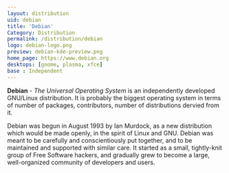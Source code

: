 ```yaml
---
layout: distribution
uid: debian
title: 'Debian'
Category: Distribution
permalink: /distribution/debian
logo: debian-logo.png
preview: debian-kde-preview.png
home_page: https://www.debian.org
desktops: [gnome, plasma, xfce]
base : Independent
---
```


**Debian** - *The Universal Operating System* is an independently developed GNU/Linux distribution. It is
probably the biggest operating system in terms of number of packages, contributors, number of distributions
dervied from it.

Debian was begun in August 1993 by Ian Murdock, as a new distribution which would be made openly, in the spirit of Linux and GNU. Debian was meant to be carefully and conscientiously put together, and to be maintained and supported with similar care. It started as a small, tightly-knit group of Free Software hackers, and gradually grew to become a large, well-organized community of developers and users.